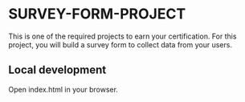 # SURVEY-FORM-PROJECT

This is one of the required projects to earn your certification.
For this project, you will build a survey form to collect data from your users.

## Local development

Open index.html in your browser.
